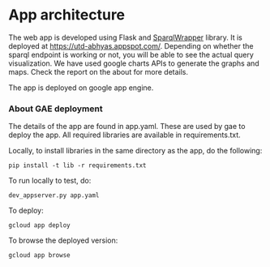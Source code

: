 # App architecture

The web app is developed using Flask and [SparqlWrapper](https://github.com/RDFLib/sparqlwrapper) library. It is deployed at https://utd-abhyas.appspot.com/. Depending on whether the sparql endpoint is working or not, you will be able to see the actual query visualization. We have used google charts APIs to generate the graphs and maps. Check the report on the about for more details.

The app is deployed on  google app engine.

### About GAE deployment

The details of the app are found in app.yaml. These are used by gae to deploy the app. All required libraries are available in requirements.txt.

Locally, to install libraries in the same directory as the app, do the following:

```
pip install -t lib -r requirements.txt
```
To run locally to test, do: 
```
dev_appserver.py app.yaml
```
To deploy: 
```
gcloud app deploy
```
To browse the deployed version:
```
gcloud app browse
```